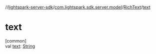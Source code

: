 //[lightspark-server-sdk](../../../index.md)/[com.lightspark.sdk.server.model](../index.md)/[RichText](index.md)/[text](text.md)

# text

[common]\
val [text](text.md): [String](https://kotlinlang.org/api/latest/jvm/stdlib/kotlin/-string/index.html)
